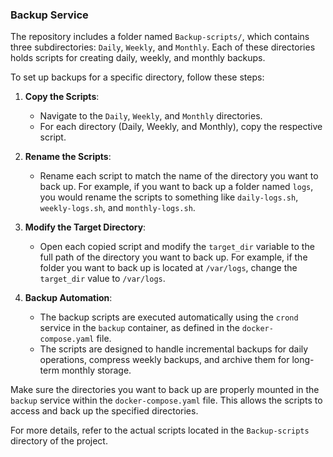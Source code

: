 ### Backup Service

The repository includes a folder named `Backup-scripts/`, which contains three subdirectories: `Daily`, `Weekly`, and `Monthly`. Each of these directories holds scripts for creating daily, weekly, and monthly backups.

To set up backups for a specific directory, follow these steps:

1. **Copy the Scripts**: 
   - Navigate to the `Daily`, `Weekly`, and `Monthly` directories.
   - For each directory (Daily, Weekly, and Monthly), copy the respective script.
   
2. **Rename the Scripts**: 
   - Rename each script to match the name of the directory you want to back up. For example, if you want to back up a folder named `logs`, you would rename the scripts to something like `daily-logs.sh`, `weekly-logs.sh`, and `monthly-logs.sh`.

3. **Modify the Target Directory**:
   - Open each copied script and modify the `target_dir` variable to the full path of the directory you want to back up. For example, if the folder you want to back up is located at `/var/logs`, change the `target_dir` value to `/var/logs`.

4. **Backup Automation**:
   - The backup scripts are executed automatically using the `crond` service in the `backup` container, as defined in the `docker-compose.yaml` file.
   - The scripts are designed to handle incremental backups for daily operations, compress weekly backups, and archive them for long-term monthly storage.

Make sure the directories you want to back up are properly mounted in the `backup` service within the `docker-compose.yaml` file. This allows the scripts to access and back up the specified directories.

For more details, refer to the actual scripts located in the `Backup-scripts` directory of the project.